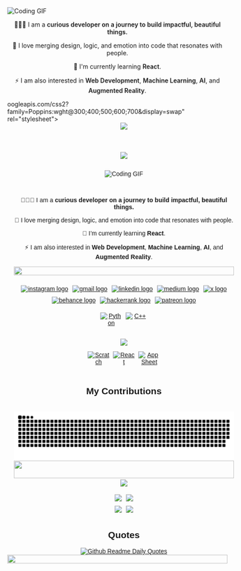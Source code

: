 <link href=<div align="center">
  <img src="https://media3.giphy.com/media/v1.Y2lkPTc5MGI3NjExcWtkdnFsYmozZXUwNTlxYzh5aGY0ZjY1OG80ODBvYXY2N3I4eDUyMSZlcD12MV9pbnRlcm5hbF9naWZfYnlfaWQmY3Q9Zw/f3iwJFOVOwuy7K6FFw/giphy.gif" alt="Coding GIF" style="max-width:100%; height:auto;">
</div>
<br/>

<div align="center" style="max-width:600px; margin:0 auto; padding:0 10px;">
 
 <p>🧑🏻‍💻 I am a <span style="font-weight:600;">curious developer on a journey to build impactful, beautiful things.</span></p>
 
 <p>🚀 I love merging design, logic, and emotion into code that resonates with people.</p>

<p>🌱 I'm currently learning <span style="font-weight:600;">React</span>.</p>

<p>⚡ I am also interested in <span style="font-weight:600;">Web Development</span>, <span style="font-weight:600;">Machine Learning</span>, <span style="font-weight:600;">AI</span>, and <span style="font-weight:600;">Augmented Reality</span>.</p>

</div>oogleapis.com/css2?family=Poppins:wght@300;400;500;600;700&display=swap" rel="stylesheet">

<div style="font-family: 'Poppins', sans-serif; text-align: center; width: 100%; max-width: 1200px; margin: 0 auto; padding: 0 15px;">

<div align="center">
  <img src="https://visitor-badge.laobi.icu/badge?page_id=MSB-io.MSB-io"/>
</div>

<h1 align="center">
<img src="https://readme-typing-svg.herokuapp.com/?font=Poppins&weight=600&size=35&center=true&vCenter=true&width=500&height=70&duration=3300&lines=Hello+Everyone!+👋;+I'm+Manthan+Bhosale!;" style="max-width:100%;" /></h1>

<p align="center">
  <img src="https://media3.giphy.com/media/v1.Y2lkPTc5MGI3NjExcWtkdnFsYmozZXUwNTlxYzh5aGY0ZjY1OG80ODBvYXY2N3I4eDUyMSZlcD12MV9pbnRlcm5hbF9naWZfYnlfaWQmY3Q9Zw/f3iwJFOVOwuy7K6FFw/giphy.gif" alt="Coding GIF">
</p>
<br/>

<div align="center">
 
 🧑🏻‍💻 I am a **curious developer on a journey to build impactful, beautiful things.**
 
 🚀 I love merging design, logic, and emotion into code that resonates with people.

🌱 I’m currently learning **React**.

⚡ I am also interested in **Web Development**, **Machine Learning**, **AI**, and **Augmented Reality**.

</div>

<img src="https://i.imgur.com/dBaSKWF.gif" height="20" width="100%">

<div align="center" style="display:flex; flex-wrap:wrap; gap:10px; justify-content:center; margin:20px auto; max-width:700px;">
  <a href="https://www.instagram.com/only.msb/" target="_blank">
    <img src="https://img.shields.io/static/v1?message=Instagram&logo=instagram&label=&color=E4405F&logoColor=white&labelColor=&style=for-the-badge" height="31" alt="instagram logo"  />
  </a>
  <a href="https://mail.google.com/mail/?view=cm&fs=1&to=cryptomb2006@gmail.com" target="_blank">
    <img src="https://img.shields.io/static/v1?message=Gmail&logo=gmail&label=&color=D14836&logoColor=white&labelColor=&style=for-the-badge" height="31" alt="gmail logo"  />
  </a>
  <a href="https://www.linkedin.com/in/msb-io" target="_blank">
    <img src="https://img.shields.io/static/v1?message=LinkedIn&logo=linkedin&label=&color=0077B5&logoColor=white&labelColor=&style=for-the-badge" height="31" alt="linkedin logo"  />
  </a>
  <a href="#" target="_blank">
    <img src="https://img.shields.io/static/v1?message=Medium&logo=medium&label=&color=12100E&logoColor=white&labelColor=&style=for-the-badge" height="31" alt="medium logo" />
  </a>
  <a href="https://x.com/Msb_2006" target="_blank">
    <img src="https://img.shields.io/static/v1?message=X&logo=x&label=&color=000000&logoColor=white&labelColor=&style=for-the-badge" height="31" alt="x logo"  />
  </a>
  <a href="#" target="_blank">
    <img src="https://img.shields.io/static/v1?message=Behance&logo=behance&label=&color=1769ff&logoColor=white&labelColor=&style=for-the-badge" height="31" alt="behance logo"  />
  </a>
  <a href="#" target="_blank">
    <img src="https://img.shields.io/static/v1?message=HackerRank&logo=hackerrank&label=&color=2EC866&logoColor=white&labelColor=&style=for-the-badge" height="31" alt="hackerrank logo"  />
  </a>
  <a href="#" target="_blank">
    <img src="https://img.shields.io/static/v1?message=Patreon&logo=patreon&label=&color=F96854&logoColor=white&labelColor=&style=for-the-badge" height="31" alt="patreon logo"  />
  </a>
</div>

<div align="center" style="margin:20px auto; max-width:900px;">
  <a href="https://skillicons.dev">
    <div style="display:flex; flex-wrap:wrap; justify-content:center; gap:8px; margin-bottom:10px;">
      <img src="https://techstack-generator.vercel.app/python-icon.svg" alt="Python" width="50" height="50" />
      <img src="https://techstack-generator.vercel.app/cpp-icon.svg" alt="C++" width="50" height="50" />
    </div>
    <div style="margin-bottom:10px; max-width:100%; overflow-x:auto;">
      <img src="https://skillicons.dev/icons?i=git,github,c,vscode,blender,figma,mysql,typescript,html,css,wordpress&theme=light" style="max-width:100%;" />
    </div>
    <div style="display:flex; flex-wrap:wrap; justify-content:center; gap:8px;">
      <img src="https://sp-ao.shortpixel.ai/client/to_auto,q_lossless,ret_img,w_300,h_300/https://fullsteam.mit.edu/wp-content/uploads/2020/03/ScratchLogo-300x300.png" alt="Scratch" width="50" height="50" />
      <img src="https://media.licdn.com/dms/image/D5612AQGny7xsSSLQ-A/article-cover_image-shrink_600_2000/0/1699480666080?e=2147483647&v=beta&t=3jmL98hJa2MwOmEPsQZ9t3zAH3CjBLEIL-ugNdJ31tY" alt="React" width="50" height="50">
      <img src="https://www.appsheet.com/Content/img/material/appsheet_rebrand_logo.svg" alt="AppSheet" width="50" height="50">
    </div>
  </a>
</div>

<div align="center">
  <h2 style="font-family: 'Poppins', sans-serif; font-weight: 600;"> My Contributions </h2>
  <br>
  <div style="max-width:100%; overflow:hidden;">
    <picture>
      <source media="(prefers-color-scheme: dark)" srcset="https://raw.githubusercontent.com/platane/platane/output/github-contribution-grid-snake-dark.svg">
      <source media="(prefers-color-scheme: light)" srcset="https://raw.githubusercontent.com/platane/platane/output/github-contribution-grid-snake.svg">
      <img alt="snake eating my contributions" src="https://raw.githubusercontent.com/platane/platane/output/github-contribution-grid-snake.svg" style="max-width:100%; height:auto;" />
    </picture>
  </div>
</div>

<img src="https://i.imgur.com/dBaSKWF.gif" height="40" width="100%">

<div align="center" style="max-width:100%; overflow:hidden;">

<img src="https://github-readme-activity-graph.vercel.app/graph?username=MSB-io&bg_color=ffffff&color=0042aa&line=b88504&point=0061ff&area=true&area_color=f2c33f&hide_border=true" style="max-width:100%; height:auto; margin-bottom:15px;" />

<div style="display:flex; flex-wrap:wrap; justify-content:center; gap:10px; margin:0 auto;">
  <img src="http://github-profile-summary-cards.vercel.app/api/cards/repos-per-language?username=MSB-io&theme=solarized" style="max-width:100%; height:auto;" />
  <img src="http://github-profile-summary-cards.vercel.app/api/cards/most-commit-language?username=MSB-io&theme=transparent" style="max-width:100%; height:auto;" />
</div>
<div style="display:flex; flex-wrap:wrap; justify-content:center; gap:10px; margin:10px auto;">
  <img src="http://github-profile-summary-cards.vercel.app/api/cards/stats?username=MSB-io&theme=transparent" style="max-width:100%; height:auto;" />
  <img src="http://github-profile-summary-cards.vercel.app/api/cards/productive-time?username=MSB-io&theme=solarized&utcOffset=5.3" style="max-width:100%; height:auto;" />
</div>

</div>

<div align="center">
  <h2 style="font-family: 'Poppins', sans-serif; font-weight: 600;"> Quotes </h2>

<div style="max-width:100%; overflow:hidden;">
  <a href="https://github.com/cheehwatang/github-readme-daily-quotes">
    <img src="https://readme-daily-quotes.vercel.app/api?theme=vue" alt="Github Readme Daily Quotes" style="max-width:100%; height:auto;" />
  </a>
</div>

</div>
</div>

<img src="https://i.imgur.com/dBaSKWF.gif" height="20" width="100%">
